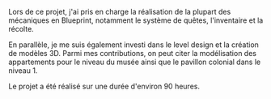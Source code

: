 Lors de ce projet, j'ai pris en charge la réalisation de la plupart des mécaniques en Blueprint, notamment le système de quêtes, l'inventaire et la récolte.

En parallèle, je me suis également investi dans le level design et la création de modèles 3D. Parmi mes contributions, on peut citer la modélisation des appartements pour le niveau du musée ainsi que le pavillon colonial dans le niveau 1.

Le projet a été réalisé sur une durée d'environ 90 heures.
